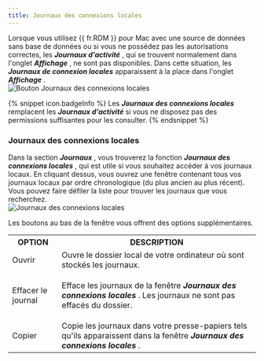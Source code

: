 ```yaml
---
title: Journaux des connexions locales
---
```

Lorsque vous utilisez {{ fr.RDM }} pour Mac avec une source de données sans base de données ou si vous ne possédez pas les autorisations correctes, les ***Journaux d&apos;activité*** , qui se trouvent normalement dans l&apos;onglet ***Affichage*** , ne sont pas disponibles. Dans cette situation, les ***Journaux de connexion locales*** apparaissent à la place dans l&apos;onglet ***Affichage*** .  
![Bouton Journaux des connexions locales](/img/fr/rdm/mac/RDMMac0014.png) 

{% snippet icon.badgeInfo %} 
Les ***Journaux des connexions locales*** remplacent les ***Journaux d&apos;activité*** si vous ne disposez pas des permissions suffisantes pour les consulter. 
{% endsnippet %}
 
### Journaux des connexions locales 

Dans la section ***Journaux*** , vous trouverez la fonction ***Journaux des connexions locales*** , qui est utile si vous souhaitez accéder à vos journaux locaux. En cliquant dessus, vous ouvrez une fenêtre contenant tous vos journaux locaux par ordre chronologique (du plus ancien au plus récent). Vous pouvez faire défiler la liste pour trouver les journaux que vous recherchez.  
![Journaux des connexions locales](/img/fr/rdm/mac/RDMMac0015.png) 

Les boutons au bas de la fenêtre vous offrent des options supplémentaires. 

<table>
	<tr>
		<th>
OPTION 
		</th>
		<th>
DESCRIPTION 
		</th>
	</tr>
	<tr>
		<td>
Ouvrir 
		</td>
		<td>
Ouvre le dossier local de votre ordinateur où sont stockés les journaux. 
		</td>
	</tr>
	<tr>
		<td>
Effacer le journal 
		</td>
		<td>
		
Efface les journaux de la fenêtre ***Journaux des connexions locales*** . Les journaux ne sont pas effacés du dossier. 
		</td>
	</tr>
	<tr>
		<td>
Copier 
		</td>
		<td>
Copie les journaux dans votre presse-papiers tels qu&apos;ils apparaissent dans la fenêtre ***Journaux des connexions locales*** . 
		</td>
	</tr>
</table>


